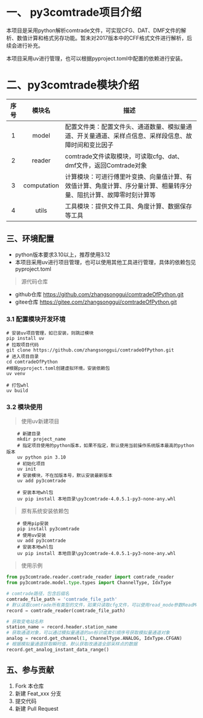 # 一、 py3comtrade项目介绍

本项目是采用python解析comtrade文件，可实现CFG、DAT、DMF文件的解析、数值计算和格式另存功能。暂未对2017版本中的CFF格式文件进行解析，后续会进行补充。

本项目采用uv进行管理，也可以根据pyproject.toml中配置的依赖进行安装。

# 二、py3comtrade模块介绍

| 序号 |     模块名     | 描述                                                        |
|:--:|:-----------:|-----------------------------------------------------------|
| 1  |    model    | 配置文件类：配置文件头、通道数量、模拟量通道、开关量通道、采样点信息、采样段信息、故障时间和变比因子        | 
| 2  |   reader    | comtrade文件读取模块，可读取cfg、dat、dmf文件，返回Comtrade对象              |
| 3  | computation | 计算模块：可进行傅里叶变换、向量值计算、有效值计算、角度计算、序分量计算、相量转序分量、阻抗计算、故障零时刻计算等 | 
| 4  |    utils    | 工具模块：提供文件工具、角度计算、数据保存等工具                                  |                 

## 三、环境配置

- python版本要求3.10以上，推荐使用3.12
- 本项目采用uv进行项目管理，也可以使用其他工具进行管理，具体的依赖包见pyproject.toml

> 源代码仓库

- github仓库  https://github.com/zhangsonggui/comtradeOfPython.git
- gitee仓库  https://gitee.com/zhangsonggui/comtradeOfPython.git

### 3.1 配置模块开发环境

```shell
# 安装uv项目管理，如已安装，则跳过模块
pip install uv
# 拉取项目代码
git clone https://github.com/zhangsonggui/comtradeOfPython.git
# 进入项目目录
cd comtradeOfPython
#根据pyproject.toml创建虚拟环境，安装依赖包
uv venv

# 打包whl
uv build
```

### 3.2 模块使用

> 使用uv新建项目

```shell
    # 新建目录
    mkdir project_name
    # 指定项目使用的python版本，如果不指定，默认使用当前操作系统版本最高的python版本
    uv python pin 3.10
    # 初始化项目
    uv init
    # 安装模块，不在加版本号，默认安装最新版本
    uv add py3comtrade
    
    # 安装本地whl包
    uv pip install 本地目录\py3comtrade-4.0.5.1-py3-none-any.whl
```

> 原有系统安装依赖包

```shell
    # 使用pip安装
    pip install py3comtrade
    # 使用uv安装
    uv add py3comtrade
    # 安装本地whl包
    uv pip install 本地目录\py3comtrade-4.0.5.1-py3-none-any.whl
```

> 使用示例

```python
from py3comtrade.reader.comtrade_reader import comtrade_reader
from py3comtrade.model.type.types import ChannelType, IdxType

# comtrade路径，包含后缀名
comtrade_file_path = 'comtrade_file_path'
# 默认读取comtrade所有类型的文件，如果只读取cfg文件，可以使用read_mode参数ReadMode.CFG
record = comtrade_reader(comtrade_file_path)

# 获取变电站名称
station_name = record.header.station_name
# 获取通道对象，可以通过模拟量通道的an标识或索引顺序号获取模拟量通道对象
analog = record.get_channel(1, ChannelType.ANALOG, IdxType.CFGAN)
# 根据模拟量通道获取瞬时值，默认获取改通道全部采样点的数据
record.get_analog_instant_data_range()
```

## 五、参与贡献

1. Fork 本仓库
2. 新建 Feat_xxx 分支
3. 提交代码
4. 新建 Pull Request
